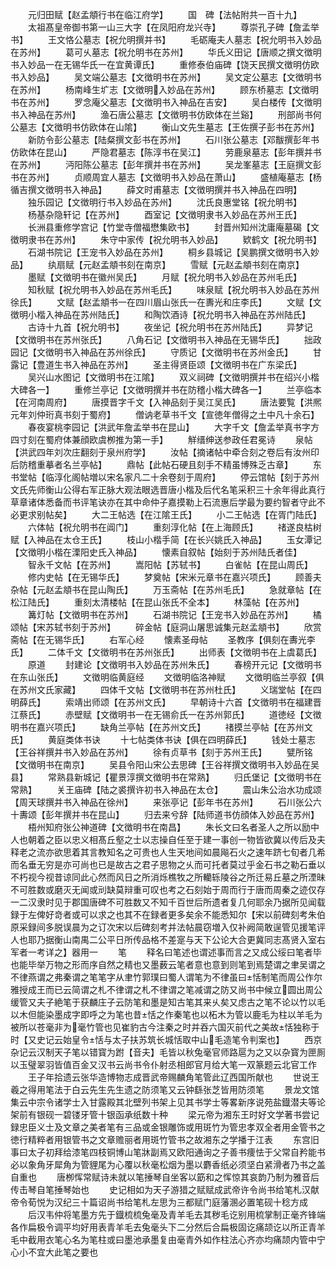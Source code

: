 <!-- { "loadSidebar": true } -->
　　元归田赋【赵孟頫行书在临江府学】
　　国　碑【法帖附共一百十九】
　　太祖髙皇帝御书第一山三大字【在凤阳府龙兴寺】
　　尊崇孔子碑【詹孟举书】
　　王文恪公墓志【祝允明撰并书】
　　毛砺庵夫人墓志【祝允明书入妙品在苏州】
　　葛可乆墓志【祝允明书在苏州】
　　华氏义田记【唐顺之撰文徴明书入妙品一在无锡华氏一在宜黄谭氏】
　　重修泰伯庙碑【饶天民撰文徴明仿欧书入妙品】
　　吴文端公墓志【文徴明书在苏州】
　　吴文定公墓志【文徴明书在苏州】
　　杨南峰生圹志【文徴明入妙品在苏州】
　　顾东桥墓志【文徴明书在苏州】
　　罗念庵父墓志【文徴明书入神品在吉安】
　　吴白楼传【文徴明书入神品在苏州】
　　渔石唐公墓志【文徴明书仿欧体在兰谿】
　　刑部尚书何公墓志【文徴明书仿欧体在山隂】
　　衡山文先生墓志【王佐撰子彭书在苏州】
　　新防令彭公墓志【陆粲撰文彭书在苏州】
　　石川张公墓志【邓黻撰彭年书仿欧体在昆山】
　　严隐君墓志【陈淳书在吴江】
　　劳鹿泉墓志【彭年撰并书在苏州】
　　沔阳陈公墓志【彭年撰并书在苏州】
　　吴龙峯墓志【王庭撰文彭书在苏州】
　　贞顺周宜人墓志【文徴明书入妙品在萧山】
　　盛植庵墓志【杨循吉撰文徴明书入神品】
　　薛文时甫墓志【文徴明撰并书入神品在四明】
　　独乐园记【文徴明行书入妙品在苏州】
　　沈氏良惠堂铭【祝允明书】
　　杨基杂隐轩记【在苏州】
　　酉室记【文徴明隶书入妙品在苏州王氏】
　　长洲县重修学宫记【竹堂寺僧福懋集欧书】
　　封晋州知州沈庸庵墓碣【文徴明隶书在苏州】
　　朱守中家传【祝允明书入妙品】
　　欵鹤文【祝允明书】
　　石湖书院记【王宠书入妙品在苏州】
　　桐乡县城记【吴鹏撰文徴明书入妙品】
　　纨扇赋【元赵孟頫书刻在南京】
　　雪赋【元赵孟頫书刻在南京】
　　墨赋【文徴明书在徽州吴氏】
　　月赋【祝允明书入妙品在苏州毛氏】
　　知秋赋【祝允明书入妙品在苏州毛氏】
　　味泉赋【祝允明书入妙品在苏州徐氏】
　　文赋【赵孟頫书一在四川眉山张氏一在夀光和庄李氏】
　　文赋【文徴明小楷入神品在苏州陆氏】
　　和陶饮酒诗【祝允明书入神品在苏州陆氏】
　　古诗十九首【祝允明书】
　　夜坐记【祝允明书在苏州陆氏】
　　异梦记【文徴明书在苏州张氏】
　　八角石记【文徴明书入神品在无锡华氏】
　　拙政园记【文徴明书入神品在苏州徐氏】
　　守质记【文徴明书在苏州金氏】
　　甘露记【豊道生书入神品在苏州】
　　圣主得贤臣颂【文徴明书在广东梁氏】
　　吴兴山水图记【文徴明书在江隂】
　　双义祠碑【文徴明撰并书在绍兴小楷大碑各一】
　　重修兰亭记【文徴明撰并书在防稽小楷大碑各一】
　　兰亭临本【在河南周府】
　　唐摸晋字千文【入神品刻于吴江吴氏】
　　唐法要覧【洪熈元年刘仲珩真书刻于蜀府】
　　僧讷老草书千文【宣徳年僧得之土中凡十余石】
　　春夜宴桃李园记【洪武年詹孟举书在昆山】
　　大字千文【詹孟举真书字方四寸刻在蜀府体兼顔欧虞栁推为第一手】
　　觧缙绅送参政任君冕诗
　　泉帖【洪武四年刘次庄翻刻于泉州府学】
　　汝帖【摘诸帖中牵合刻之卷后有汝州印后防稽重摹者名兰亭帖】
　　鼎帖【此帖石硬且刻手不精虽博殊乏古章】
　　东书堂帖【临淳化阁帖増以宋名家凡二十余卷刻于周府】
　　停云馆帖【刻于苏州文氏先师衡山公得右军正脉大观法眼选晋唐小楷及后代名笔采积三十余年得此真行草章诸体悉备而书评笔诀亦在其中命仲子嘉摸勒上石流惠后学最为要约智者守此不必更求别帖矣】
　　大二王帖选【在江隂王氏】
　　小二王帖选【在胥门陆氏】
　　六体帖【祝允明书在阊门】
　　重刻淳化帖【在上海顾氏】
　　禇遂良枯树赋【入神品在太仓王氏】
　　枝山小楷手简【在长兴姚氏入神品】
　　玉女潭记【文徴明小楷在溧阳史氏入神品】
　　懐素自叙帖【始刻于苏州陆氏者佳】
　　智永千文帖【在苏州】
　　嵩阳帖【苏轼书】
　　白雀帖【在昆山周氏】
　　修内史帖【在无锡华氏】
　　梦奠帖【宋米元章书在嘉兴项氏】
　　顾善夫杂帖【元赵孟頫书在昆山陶氏】
　　万玉斋帖【在苏州毛氏】
　　急就章帖【在松江陆氏】
　　重刻太清楼帖【在昆山张氏不全本】
　　林藻帖【在苏州】
　　篝灯帖【文徴明书在苏州】
　　石湖书院记【王宠书入妙品在苏州】
　　橘颂帖【宋苏轼书刻于苏州】
　　碎金帖【庭洞山屠思诚集元赵孟頫书】
　　欣赏斋帖【在无锡华氏】
　　右军心经
　　懐素圣母帖
　　圣教序【俱刻在夀光李氏】
　　二体千文【文徴明书在苏州张氏】
　　出师表【文徴明书在上虞葛氏】
　　原道
　　封建论【文徴明书入妙品在苏州朱氏】
　　春榜开元记【文徴明书在东山张氏】
　　文徴明临黄庭经
　　文徴明临洛神赋
　　文徴明临兰亭叙【俱在苏州文氏家藏】
　　四体千文帖【文徴明书在苏州杜氏】
　　义瑞堂帖【在四明薛氏】
　　索靖出师颂【在苏州文氏】
　　早朝诗十六首【文徴明书在福建晋江蔡氏】
　　赤壁赋【文徴明书一在无锡俞氏一在苏州郭氏】
　　道徳经【文徴明书在嘉兴项氏】
　　缺角兰亭帖【在苏州文氏】
　　禇摸兰亭帖【在苏州文氏】
　　黄庭类体书诀
　　十七帖类体书诀【俱在四明薛氏】
　　钱处士墓志【王谷祥撰并书入妙品在苏州】
　　徐有贞草书【刻于苏州王氏】
　　甓所铭【文徴明书在南京】
　　吴县令阳山宋公去思碑【王谷祥撰文徴明书入妙品在吴县】
　　常熟县新城记【瞿景淳撰文徴明书在常熟】
　　归氏堡记【文徴明书在常熟】
　　关王庙碑【陆之裘撰许初书入神品在太仓】
　　震山朱公治水功成颂【周天球撰并书入神品在徐州】
　　来张亭记【彭年书在苏州】
　　石川张公六十夀颂【彭年撰并书在昆山】
　　归去来兮辞【陆师道书仿顔体入妙品在苏州】
　　梧州知府张公神道碑【文徴明书在南昌】
　　朱长文曰名者圣人之所以励中人也朝着之臣以忠义相髙丘壑之士以志操自任至于建一事创一物皆欲冀以传后及夫释老之流亦欲思着其言教知名之可贵也人生天地间如晨飚石火之速年跻七旬者几希而名垂无穷是亦可尚也已是故古之君子思物之乆而可托者莫过乎金石书之勒石垂以不朽视今视昔谅同此心然而风日之所消烁樵牧之所轥轹陵谷之所迁易丘墓之所湮昧不可胜数或磨灭无闻或刓缺莫辩重可叹也考之石刻始于周而行于唐而周秦之迹仅存一二汉隶时见于郡国唐碑不可胜数又不知千百世后所遗者复几何耶余乃据所见闻载録于左俾好竒者或可以求之也其不在録者更多矣余不能悉知尔【宋以前碑刻考朱伯原采録间多脱误晨为之订次宋以后碑刻考并法帖晨窃増入仅补阙简敢逞管见援笔评人也耶乃据衡山南禺二公平日所传品格不差寔与天下公论大合更冀同志髙贤入室右军者一考详之】器用一
　　笔
　　释名曰笔述也谓述事而言之又成公绥曰笔者毕也能毕举万物之形而序自然之精也又墨薮云笔者意也意到则笔到焉楚谓之聿吴谓之不律燕谓之弗秦谓之笔笔字从聿竹郭璞曰蜀人谓笔为不律虽曰恬制笔而周公作尔雅授成王而已云简谓之札不律谓之札不律谓之笔减谓之防又尚书中候立圆出周公缓管又夫子絶笔于获麟庄子云防笔和墨是知古笔其来乆矣又虑古之笔不论以竹以毛以木但能染墨成字即呼之为笔也昔恬之作秦笔也以柘木为管以鹿毛为柱以羊毛为被所以苍毫非为毫竹管也见崔豹古今注秦之时并吞六国灭前代之美故恬独称于时【又史记云始皇令恬与太子扶苏筑长城恬取中山毛造笔令判案也】
　　西京杂记云汉制天子笔以错寳为跗【音夫】毛皆以秋兔毫官师路扈为之又以杂寳为匣厠以玉璧翠羽皆值百金又汉书云尚书令仆射丞相郎官月给大笔一双篆题云北官工作
　　王子年拾遗云张华造博物志成晋武帝赐麟角笔管此辽西国所献也
　　世说王羲之得用笔法于白云先生先生遗之防须笔又云钟繇张芝皆用防须笔
　　景龙文馆集云中宗令诸学士入甘露殿其北壁列书架上见其书学士等畧新序说苑盐鐡潜夫等论架前有银砚一碧镂牙管十银函承纸数十种
　　梁元帝为湘东王时好文学著书尝记録忠臣义士及文章之美者笔有三品或金银雕饰或用斑竹为管忠孝双全者用金管书之徳行精粹者用银管书之文章赡丽者用斑竹管书之故湘东之学播于江表
　　东宫旧事曰太子初拜给漆笔四枝铜博山笔牀副焉又欧阳通询之子善书痩怯于父常自矜能书必以象角牙犀角为管貍尾为心覆以秋毫松烟为墨以麝香纸必须坚白紧滑者乃书之盖自重也
　　唐栁恽常赋诗未就以笔捶琴自坐客以筯和之恽惊其哀韵乃制为雅音后传击琴自笔捶琴始也
　　史记相如为天子游猎之赋赋成武帝许令尚书给笔札汉献帝令荀悦为汉纪三十篇诏尚书给笔札左思为三都赋门庭藩溷必置笔砚十稔方成
　　后汉韦仲将笔墨方先于鐡梳梳兔毫及青羊毛去其秽毛讫别用梳掌制正毫齐锋端各作扁极令调平均好用表青羊毛去兔毫头下二分然后合扁极固讫痛颉讫以所正青羊毛中截用衣笔心名为笔柱或曰墨池承墨复由毫青外如作柱法心齐亦均痛颉内管中宁心小不宜大此笔之要也
